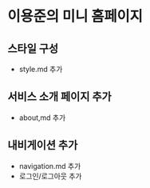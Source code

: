# 이용준의 미니 홈페이지 

## 스타일 구성
- style.md 추가 

## 서비스 소개 페이지 추가 
- about,md 추가 

## 내비게이션 추가 
- navigation.md 추가 
- 로그인/로그아웃 추가 

